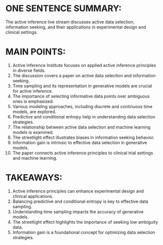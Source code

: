 # ONE SENTENCE SUMMARY:
The active inference live stream discusses active data selection, information seeking, and their applications in experimental design and clinical settings.

# MAIN POINTS:
1. Active Inference Institute focuses on applied active inference principles in diverse fields.
2. The discussion covers a paper on active data selection and information seeking.
3. Time sampling and its representation in generative models are crucial for active inference.
4. The importance of selecting informative data points over ambiguous ones is emphasized.
5. Various modeling approaches, including discrete and continuous time models, are explored.
6. Predictive and conditional entropy help in understanding data selection strategies.
7. The relationship between active data selection and machine learning models is examined.
8. The streetlight effect illustrates biases in information seeking behavior.
9. Information gain is intrinsic to effective data selection in generative models.
10. The paper connects active inference principles to clinical trial settings and machine learning.

# TAKEAWAYS:
1. Active inference principles can enhance experimental design and clinical applications.
2. Balancing predictive and conditional entropy is key to effective data sampling.
3. Understanding time sampling impacts the accuracy of generative models.
4. The streetlight effect highlights the importance of seeking low ambiguity data.
5. Information gain is a foundational concept for optimizing data selection strategies.
